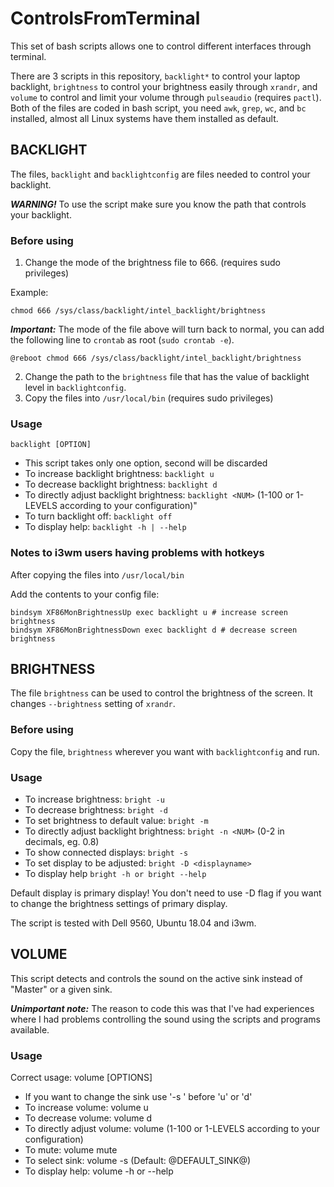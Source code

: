 # ControlsFromTerminal
This set of bash scripts allows one to control different interfaces through terminal. 

There are 3 scripts in this repository, `backlight*` to control your laptop backlight, `brightness` to control your brightness easily through `xrandr`, and `volume` to control and limit your volume through `pulseaudio` (requires `pactl`). Both of the files are coded in bash script, you need `awk`, `grep`, `wc`, and `bc` installed, almost all Linux systems have them installed as default.

## BACKLIGHT

The files, `backlight` and `backlightconfig` are files needed to control your backlight.

***WARNING!*** To use the script make sure you know the path that controls your backlight.

### Before using 

1. Change the mode of the brightness file to 666. (requires sudo privileges)

Example:
```
chmod 666 /sys/class/backlight/intel_backlight/brightness
```
***Important:*** The mode of the file above will turn back to normal, you can add the following line to `crontab` as root (`sudo crontab -e`).
```
@reboot chmod 666 /sys/class/backlight/intel_backlight/brightness
```

2. Change the path to the `brightness` file that has the value of backlight level in `backlightconfig`.
3. Copy the files into `/usr/local/bin` (requires sudo privileges)




### Usage
```
backlight [OPTION]
```
- This script takes only one option, second will be discarded
- To increase backlight brightness:             `backlight u`
- To decrease backlight brightness:             `backlight d`
- To directly adjust backlight brightness:      `backlight <NUM>` (1-100 or 1-LEVELS according to your configuration)"
- To turn backlight off:                        `backlight off` 
- To display help:                              `backlight -h | --help`


### Notes to i3wm users having problems with hotkeys
After copying the files into `/usr/local/bin`

Add the contents to your config file:
```
bindsym XF86MonBrightnessUp exec backlight u # increase screen brightness
bindsym XF86MonBrightnessDown exec backlight d # decrease screen brightness
```

## BRIGHTNESS

The file `brightness` can be used to control the brightness of the screen. It changes `--brightness` setting of `xrandr`.

### Before using 
Copy the file, `brightness` wherever you want with `backlightconfig` and run.

### Usage

- To increase brightness:                       `bright -u`
- To decrease brightness:                       `bright -d`
- To set brightness to default value:           `bright -m`
- To directly adjust backlight brightness:      `bright -n <NUM>` (0-2 in decimals, eg. 0.8)
- To show connected displays:                   `bright -s`
- To set display to be adjusted:                `bright -D <displayname>` 
- To display help                               `bright -h or bright --help`

Default display is primary display! You don't need to use -D flag if you want to change the brightness settings of primary display.


The script is tested with Dell 9560, Ubuntu 18.04 and i3wm.

## VOLUME
This script detects and controls the sound on the active sink instead of "Master" or a given sink. 

***Unimportant note:*** The reason to code this was that I've had experiences where I had problems controlling the sound using the scripts and programs available. 

 ### Usage
Correct usage:  volume [OPTIONS]
 
- If you want to change the sink use '-s <sink>' before 'u' or 'd' 
- To increase volume:             volume u
- To decrease volume:             volume d
- To directly adjust volume:      volume <NUM> (1-100 or 1-LEVELS according to your configuration)
- To mute:                        volume mute
- To select sink:                 volume -s <sink> (Default: @DEFAULT_SINK@)
- To display help:                volume -h or  --help

